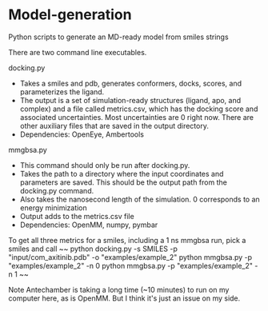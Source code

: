 # Model-generation
Python scripts to generate an MD-ready model from smiles strings

There are two command line executables.

docking.py
* Takes a smiles and pdb, generates conformers, docks, scores, and parameterizes the ligand.
* The output is a set of simulation-ready structures (ligand, apo, and complex) and a file called metrics.csv, which has the docking score and associated uncertainties. Most uncertainties are 0 right now. There are other auxiliary files that are saved in the output directory.
* Dependencies: OpenEye, Ambertools

mmgbsa.py
* This command should only be run after docking.py. 
* Takes the path to a directory where the input coordinates and parameters are saved. This should be the output path from the docking.py command.
* Also takes the nanosecond length of the simulation. 0 corresponds to an energy minimization
* Output adds to the metrics.csv file
* Dependencies: OpenMM, numpy, pymbar


To get all three metrics for a smiles, including a 1 ns mmgbsa run, pick a smiles and call
~~
python docking.py -s SMILES -p "input/com_axitinib.pdb" -o "examples/example_2"
python mmgbsa.py -p "examples/example_2" -n 0
python mmgbsa.py -p "examples/example_2" -n 1 
~~


Note
Antechamber is taking a long time (~10 minutes) to run on my computer here, as is OpenMM. But I think it's just an issue on my side. 
